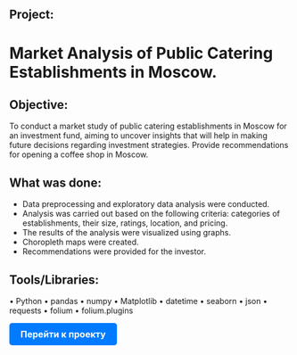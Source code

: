 ## Project:
# Market Analysis of Public Catering Establishments in Moscow.

## Objective:
To conduct a market study of public catering establishments in Moscow for an investment fund, aiming to uncover insights that will help in making future decisions regarding investment strategies. Provide recommendations for opening a coffee shop in Moscow.

## What was done:
- Data preprocessing and exploratory data analysis were conducted.
- Analysis was carried out based on the following criteria: categories of establishments, their size, ratings, location, and pricing.
- The results of the analysis were visualized using graphs.
- Choropleth maps were created.
- Recommendations were provided for the investor.

## Tools/Libraries:

•	Python
•	pandas
•	numpy
•	Matplotlib
•	datetime
•	seaborn
•	json
•	requests
•	folium
•	folium.plugins

<a href="https://example.com" style="text-decoration:none;">
  <div style="display:inline-block; padding:10px 20px; font-size:16px; font-weight:bold; color:white; background-color:#007bff; border-radius:5px;">
    Перейти к проекту
  </div>
</a>
